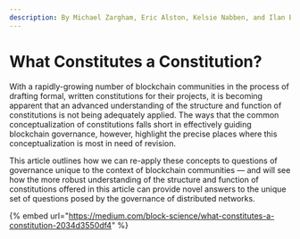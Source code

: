 ```yaml
---
description: By Michael Zargham, Eric Alston, Kelsie Nabben, and Ilan Ben-Meir
---
```


# What Constitutes a Constitution?

With a rapidly-growing number of blockchain communities in the process of drafting formal, written constitutions for their projects, it is becoming apparent that an advanced understanding of the structure and function of constitutions is not being adequately applied. The ways that the common conceptualization of constitutions falls short in effectively guiding blockchain governance, however, highlight the precise places where this conceptualization is most in need of revision.

This article outlines how we can re-apply these concepts to questions of governance unique to the context of blockchain communities — and will see how the more robust understanding of the structure and function of constitutions offered in this article can provide novel answers to the unique set of questions posed by the governance of distributed networks.

{% embed url="https://medium.com/block-science/what-constitutes-a-constitution-2034d3550df4" %}
